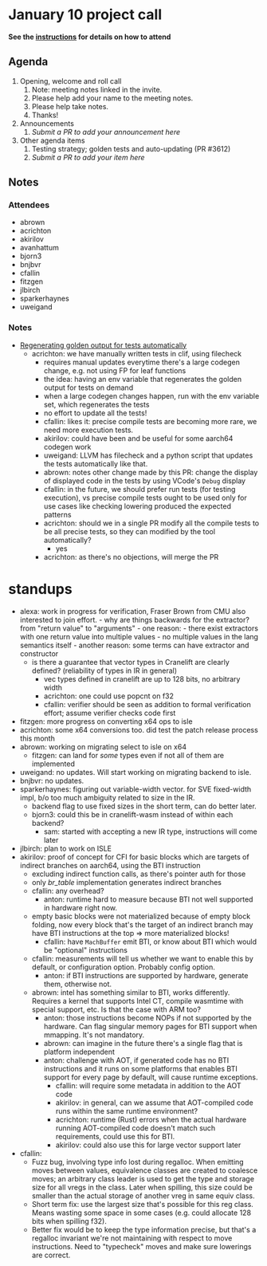 # January 10 project call

**See the [instructions](../README.md) for details on how to attend**

## Agenda
1. Opening, welcome and roll call
    1. Note: meeting notes linked in the invite.
    1. Please help add your name to the meeting notes.
    1. Please help take notes.
    1. Thanks!
1. Announcements
    1. _Submit a PR to add your announcement here_
1. Other agenda items
    1. Testing strategy; golden tests and auto-updating (PR #3612)
    1. _Submit a PR to add your item here_

## Notes

### Attendees

- abrown
- acrichton
- akirilov
- avanhattum
- bjorn3
- bnjbvr
- cfallin
- fitzgen
- jlbirch
- sparkerhaynes
- uweigand

### Notes

- [Regenerating golden output for tests automatically](https://github.com/bytecodealliance/wasmtime/pull/3612)
    - acrichton: we have manually written tests in clif, using filecheck
        - requires manual updates everytime there's a large codegen change, e.g. not using FP for leaf functions
        - the idea: having an env variable that regenerates the golden output for tests on demand
        - when a large codegen changes happen, run with the env variable set, which regenerates the tests
        - no effort to update all the tests!
        - cfallin: likes it: precise compile tests are becoming more rare, we need more execution tests.
        - akirilov: could have been and be useful for some aarch64 codegen work
        - uweigand: LLVM has filecheck and a python script that updates the tests automatically like that.
        - abrown: notes other change made by this PR: change the display of displayed code in the tests by using VCode's `Debug` display
        - cfallin: in the future, we should prefer run tests (for testing execution), vs precise compile tests ought to be used only for use cases like checking lowering produced the expected patterns
        - acrichton: should we in a single PR modify all the compile tests to be all precise tests, so they can modified by the tool automatically?
            - yes
        - acrichton: as there's no objections, will merge the PR

# standups

- alexa: work in progress for verification, Fraser Brown from CMU also interested to join effort.
        - why are things backwards for the extractor? from "return value" to "arguments"
        - one reason:
            - there exist extractors with one return value into multiple values
            - no multiple values in the lang semantics itself
        - another reason: some terms can have extractor and constructor
    - is there a guarantee that vector types in Cranelift are clearly defined? (reliability of types in IR in general)
        - vec types defined in cranelift are up to 128 bits, no arbitrary width
        - acrichton: one could use popcnt on f32
        - cfallin: verifier should be seen as addition to formal verification effort; assume verifier checks code first
- fitzgen: more progress on converting x64 ops to isle
- acrichton: some x64 conversions too. did test the patch release process this month
- abrown: working on migrating select to isle on x64
    - fitzgen: can land for *some* types even if not all of them are implemented
- uweigand: no updates. Will start working on migrating backend to isle.
- bnjbvr: no updates.
- sparkerhaynes: figuring out variable-width vector. for SVE fixed-width impl, b/o too much ambiguity related to size in the IR.
    - backend flag to use fixed sizes in the short term, can do better later.
    - bjorn3: could this be in cranelift-wasm instead of within each backend?
        - sam: started with accepting a new IR type, instructions will come later
- jlbirch: plan to work on ISLE
- akirilov: proof of concept for CFI for basic blocks which are targets of indirect branches on aarch64, using the BTI instruction
    - excluding indirect function calls, as there's pointer auth for those
    - only *br_table* implementation generates indirect branches
    - cfallin: any overhead?
        - anton: runtime hard to measure because BTI not well supported in hardware right now.
    - empty basic blocks were not materialized because of empty block folding, now every block that's the target of an indirect branch may have BTI instructions at the top => more materialized blocks!
        - cfallin: have `MachBuffer` emit BTI, or know about BTI which would be "optional" instructions
    - cfallin: measurements will tell us whether we want to enable this by default, or configuration option. Probably config option.
        - anton: if BTI instructions are supported by hardware, generate them, otherwise not.
    - abrown: intel has something similar to BTI, works differently. Requires a kernel that supports Intel CT, compile wasmtime with special support, etc. Is that the case with ARM too?
        - anton: those instructions become NOPs if not supported by the hardware. Can flag singular memory pages for BTI support when mmapping. It's not mandatory.
        - abrown: can imagine in the future there's a single flag that is platform independent
        - anton: challenge with AOT, if generated code has no BTI instructions and it runs on some platforms that enables BTI support for every page by default, will cause runtime exceptions.
            - cfallin: will require some metadata in addition to the AOT code
            - akirilov: in general, can we assume that AOT-compiled code runs within the same runtime environment?
            - acrichton: runtime (Rust) errors when the actual hardware running AOT-compiled code doesn't match such requirements, could use this for BTI.
            - akirilov: could also use this for large vector support later
- cfallin:
    - Fuzz bug, involving type info lost during regalloc. When emitting moves between values, equivalence classes are created to coalesce moves; an arbitrary class leader is used to get the type and storage size for all vregs in the class. Later when spilling, this size could be smaller than the actual storage of another vreg in same equiv class.
    - Short term fix: use the largest size that's possible for this reg class. Means wasting some space in some cases (e.g. could allocate 128 bits when spilling f32).
    - Better fix would be to keep the type information precise, but that's a regalloc invariant we're not maintaining with respect to move instructions. Need to "typecheck" moves and make sure lowerings are correct.
